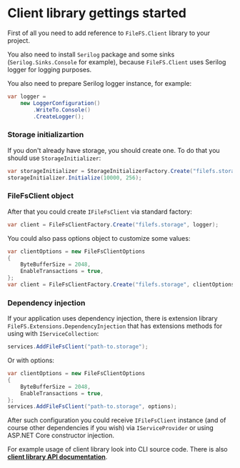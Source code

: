 # Client library gettings started

First of all you need to add reference to `FileFS.Client` library to your project.

You also need to install `Serilog` package and some sinks (`Serilog.Sinks.Console` for example), because `FileFS.Client` uses Serilog logger for logging purposes.

You also need to prepare Serilog logger instance, for example:

```csharp
var logger =
    new LoggerConfiguration()
        .WriteTo.Console()
        .CreateLogger();
```

### Storage initializartion

If you don't already have storage, you should create one. To do that you should use `StorageInitializer`:

```csharp
var storageInitializer = StorageInitializerFactory.Create("filefs.storage", logger);
storageInitializer.Initialize(10000, 256);
```

### FileFsClient object

After that you could create `IFileFsClient` via standard factory:

```csharp
var client = FileFsClientFactory.Create("filefs.storage", logger);
```

You could also pass options object to customize some values:

```csharp
var clientOptions = new FileFsClientOptions
{
    ByteBufferSize = 2048,
    EnableTransactions = true,
};
var client = FileFsClientFactory.Create("filefs.storage", clientOptions, logger);
```

### Dependency injection

If your application uses dependency injection, there is extension library `FileFS.Extensions.DependencyInjection` that has extensions methods for using with `IServiceCollection`:

```csharp
services.AddFileFsClient("path-to.storage");
```

Or with options:

```csharp
var clientOptions = new FileFsClientOptions
{
    ByteBufferSize = 2048,
    EnableTransactions = true,
};
services.AddFileFsClient("path-to.storage", options);
```

After such configuration you could receive `IFileFsClient` instance (and of course other dependencies if you wish) via `IServiceProvider` or using ASP.NET Core constructor injection.

For example usage of client library look into CLI source code. There is also **[client library API documentation](Client-library-API)**.
